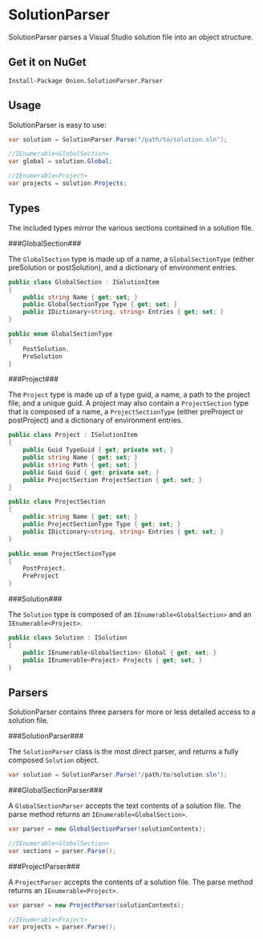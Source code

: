 SolutionParser
==============

SolutionParser parses a Visual Studio solution file into an object structure.

Get it on NuGet
---------------
`Install-Package Onion.SolutionParser.Parser`

Usage
-----

SolutionParser is easy to use:

```csharp
var solution = SolutionParser.Parse("/path/to/solution.sln");

//IEnumerable<GlobalSection>
var global = solution.Global;

//IEnumerable<Project>
var projects = solution.Projects;
```

Types
-----
The included types mirror the various sections contained in a solution file.

###GlobalSection###

The `GlobalSection` type is made up of a name, a `GlobalSectionType` (either preSolution or postSolution), and a dictionary of environment entries.

```csharp
public class GlobalSection : ISolutionItem
{
    public string Name { get; set; }
    public GlobalSectionType Type { get; set; }
    public IDictionary<string, string> Entries { get; set; }
}

public enum GlobalSectionType
{
    PostSolution,
    PreSolution
}
```

###Project###

The `Project` type is made up of a type guid, a name, a path to the project file, and a unique guid.
A project may also contain a `ProjectSection` type that is composed of a name, a `ProjectSectionType`
(either preProject or postProject) and a dictionary of environment entries.

```csharp
public class Project : ISolutionItem
{
    public Guid TypeGuid { get; private set; }
    public string Name { get; set; }
    public string Path { get; set; }
    public Guid Guid { get; private set; }
    public ProjectSection ProjectSection { get; set; }
}

public class ProjectSection
{
    public string Name { get; set; }
    public ProjectSectionType Type { get; set; }
    public IDictionary<string, string> Entries { get; set; }
}

public enum ProjectSectionType
{
    PostProject,
    PreProject
}
```

###Solution###

The `Solution` type is composed of an `IEnumerable<GlobalSection>` and
an `IEnumerable<Project>`.

```csharp
public class Solution : ISolution
{
    public IEnumerable<GlobalSection> Global { get; set; }
    public IEnumerable<Project> Projects { get; set; } 
}
```

Parsers
-------

SolutionParser contains three parsers for more or less detailed access to a solution file.

###SolutionParser###

The `SolutionParser` class is the most direct parser, and returns a fully composed `Solution` object.

```csharp
var solution = SolutionParser.Parse('/path/to/solution.sln');
```

###GlobalSectionParser###

A `GlobalSectionParser` accepts the text contents of a solution file. The parse method
returns an `IEnumerable<GlobalSection>`.

```csharp
var parser = new GlobalSectionParser(solutionContents);

//IEnumerable<GlobalSection>
var sections = parser.Parse();
```

###ProjectParser###

A `ProjectParser` accepts the contents of a solution file. The parse method
returns an `IEnumerable<Project>`.

```csharp
var parser = new ProjectParser(solutionContents);

//IEnumerable<Project>
var projects = parser.Parse();
```
